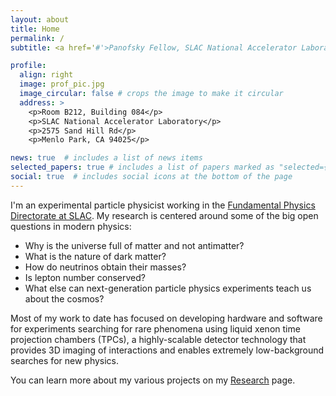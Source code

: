 ```yaml
---
layout: about
title: Home
permalink: /
subtitle: <a href='#'>Panofsky Fellow, SLAC National Accelerator Laboratory</a>

profile:
  align: right
  image: prof_pic.jpg
  image_circular: false # crops the image to make it circular
  address: >
    <p>Room B212, Building 084</p>
    <p>SLAC National Accelerator Laboratory</p>
    <p>2575 Sand Hill Rd</p>
    <p>Menlo Park, CA 94025</p>

news: true  # includes a list of news items
selected_papers: true # includes a list of papers marked as "selected={true}"
social: true  # includes social icons at the bottom of the page
---
```

I'm an experimental particle physicist working in the [Fundamental Physics Directorate at SLAC](https://sites.slac.stanford.edu/fundamental-physics/). My research is centered around some of the big open questions in modern physics: 
  - Why is the universe full of matter and not antimatter? 
  - What is the nature of dark matter?
  - How do neutrinos obtain their masses?
  - Is lepton number conserved?
  - What else can next-generation particle physics experiments teach us about the cosmos?

Most of my work to date has focused on developing hardware and software for experiments searching for rare phenomena using liquid xenon time projection chambers (TPCs), a highly-scalable detector technology that provides 3D imaging of interactions and enables extremely low-background searches for new physics. 
<!--
My primary focus at present is the nEXO experiment, a next-generation search for neutrinoless double beta decay in <sup>136</sup>Xe. I am also involved in the development of low-threshold xenon detectors to search for WIMP dark matter and possibly for coherent elastic neutrino-nucleus scatter (CE&nu;NS), and more broadly, the development of new radiation detection techniques with a variety of applications.
--> 
You can learn more about my various projects on my [Research](/projects/) page. 




